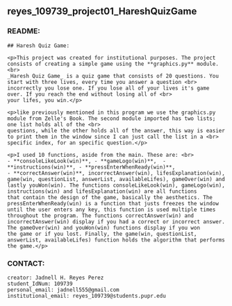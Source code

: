 ## reyes_109739_project01_HareshQuizGame

### README:

    ## Haresh Quiz Game:
    
    <p>This project was created for institutional purposes. The project consists of creating a simple game using the **graphics.py** module. <br>
    _Haresh Quiz Game_ is a quiz game that consists of 20 questions. You start with three lives, every time you answer a question <br>
    incorrectly you lose one. If you lose all of your lives it's game over. If you reach the end without losing all of <br>
    your lifes, you win.</p> 
    
    <p>like previously mentioned in this program we use the graphics.py module from Zelle's Book. The second module imported has two lists; one list holds all of the <br>
    questions, while the other holds all of the answer, this way is easier to print them in the window since I can just call the list in a <br>
    specific index, for an specific question.</p> 
    
    <p>I used 10 functions, aside from the main. These are: <br> 
    - **consoleLikeLook(win)**, - **gameLogo(win)**,  - **instructions(win)**, - **pressEnterWhenReady(win)**,
    - **correctAnswer(win)**, incorrectAnswer(win), lifesExplanation(win), game(win, questionList, answerList, availableLifes), gameOver(win) and 
    lastly youWon(win). The functions consoleLikeLook(win), gameLogo(win), instructions(win) and lifesExplanation(win) are all functions
    that contain the design of the game, basically the aesthetics. The pressEnterWhenReady(win) is a function that justs freezes the window
    until the user enters any key, this function is used multiple times throughout the program. The functions correctAnswer(win) and
    incorrectAnswer(win) display if you had a correct or incorrect answer. The gameOver(win) and youWon(win) functions display if you won
    the game or if you lost. Finally, the game(win, questionList, answerList, availableLifes) function holds the algorithm that performs
    the game.</p>

### CONTACT:

    creator: Jadnell H. Reyes Perez
    student_IdNum: 109739
    personal_email: jadnell555@gmail.com
    institutional_email: reyes_109739@students.pupr.edu


